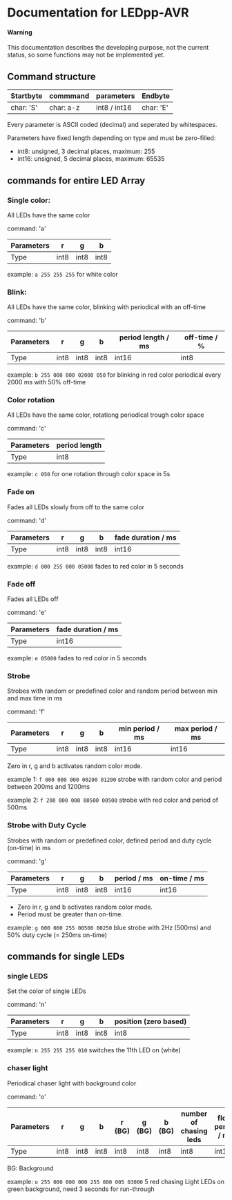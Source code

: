 # Documentation for LEDpp-AVR

#### Warning

This documentation describes the developing purpose, not the current status, so some functions may not be implemented yet.

## Command structure

| Startbyte |  commmand   |    parameters        |  Endbyte   |
|-----------|-------------|----------------------|------------|
| char: 'S' | char: a-z   |    int8 / int16      | char: 'E'  |

Every parameter is ASCII coded (decimal) and seperated by whitespaces.

Parameters have fixed length depending on type and must be zero-filled:

* int8: unsigned, 3 decimal places, maximum: 255
* int16: unsigned, 5 decimal places, maximum: 65535


## commands for entire LED Array

### Single color:

All LEDs have the same color

command: 'a'

| Parameters | r    | g    | b    |
|------------|------|------|------|
| Type       | int8 | int8 | int8 |

example: `a 255 255 255` for white color



### Blink:

All LEDs have the same color, blinking with periodical with an off-time

command: 'b'

| Parameters | r    | g    | b    | period length / ms | off-time / % |
|------------|------|------|------|--------------------|--------------|
| Type       | int8 | int8 | int8 | int16              | int8         |

example: `b 255 000 000 02000 050` for blinking in red color periodical every 2000 ms with 50% off-time



### Color rotation

All LEDs have the same color, rotationg periodical trough color space

command: 'c'

| Parameters | period length |
|------------|---------------|
| Type       | int8          |

example: `c 050` for one rotation through color space in 5s



### Fade on

Fades all LEDs slowly from off to the same color

command: 'd'

| Parameters | r    | g    | b    | fade duration / ms |
|------------|------|------|------|--------------------|
| Type       | int8 | int8 | int8 | int16              |

example: `d 000 255 000 05000` fades to red color in 5 seconds



### Fade off

Fades all LEDs off

command: 'e'

| Parameters | fade duration / ms |
|------------|--------------------|
| Type       | int16              |

example: `e 05000` fades to red color in 5 seconds



### Strobe

Strobes with random or predefined color and random period between min and max time in ms

command: 'f'

| Parameters | r    | g    | b    | min period / ms | max period / ms |
|------------|------|------|------|-----------------|-----------------|
| Type       | int8 | int8 | int8 | int16           | int16           |

Zero in r, g and b activates random color mode.

example 1: `f 000 000 000 00200 01200` strobe with random color and period between 200ms and 1200ms

example 2: `f 200 000 000 00500 00500` strobe with red color and period of 500ms



### Strobe with Duty Cycle

Strobes with random or predefined color, defined period and duty cycle (on-time) in ms

command: 'g'

| Parameters | r    | g    | b    | period / ms | on-time / ms |
|------------|------|------|------|-------------|--------------|
| Type       | int8 | int8 | int8 | int16       | int16        |

* Zero in r, g and b activates random color mode.
* Period must be greater than on-time.

example: `g 000 000 255 00500 00250` blue strobe with 2Hz (500ms) and 50% duty cycle (= 250ms on-time)



## commands for single LEDs

### single LEDS

Set the color of single LEDs

command: 'n'

| Parameters | r    | g    | b    | position (zero based) |
|------------|------|------|------|-----------------------|
| Type       | int8 | int8 | int8 | int8                  |

example: `n 255 255 255 010` switches the 11th LED on (white)



### chaser light

Periodical chaser light with background color

command: 'o'

| Parameters | r    | g    | b    | r (BG) | g (BG) | b (BG) | number of chasing leds | float period / ms |
|------------|------|------|------|--------|--------|--------|------------------------|-------------------|
| Type       | int8 | int8 | int8 | int8   | int8   | int8   | int8                   | int16             |

BG: Background

example: `o 255 000 000 000 255 000 005 03000` 5 red chasing Light LEDs on green background, need 3 seconds for run-through
